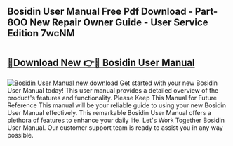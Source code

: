 ## Bosidin User Manual Free Pdf Download - Part-8OO New Repair Owner Guide - User Service Edition 7wcNM

# <h2><a href="http://bc45191.oget.top/?id=Bosidin+User+Manual">🔗Download New 👉🔴 Bosidin User Manual</a></h2>

[![Bosidin User Manual new download](https://i.imgur.com/5g1atiW.png)](http://bc45191.oget.top/?id=Bosidin+User+Manual)
Get started with your new Bosidin User Manual today! This user manual provides a detailed overview of the product's features and functionality. Please Keep This Manual for Future Reference This manual will be your reliable guide to using your new Bosidin User Manual effectively. This remarkable Bosidin User Manual offers a plethora of features to enhance your daily life. Let's Work Together Bosidin User Manual. Our customer support team is ready to assist you in any way possible.
